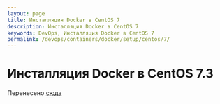 ```yaml
---
layout: page
title: Инсталляция Docker в CentOS 7
description: Инсталляция Docker в CentOS 7
keywords: DevOps, Инсталляция Docker в CentOS 7
permalink: /devops/containers/docker/setup/centos/7/
---
```


# Инсталляция Docker в CentOS 7.3

Перенесено <a href="//gitops.ru/containers/docker/setup/centos/7/">сюда</a>
